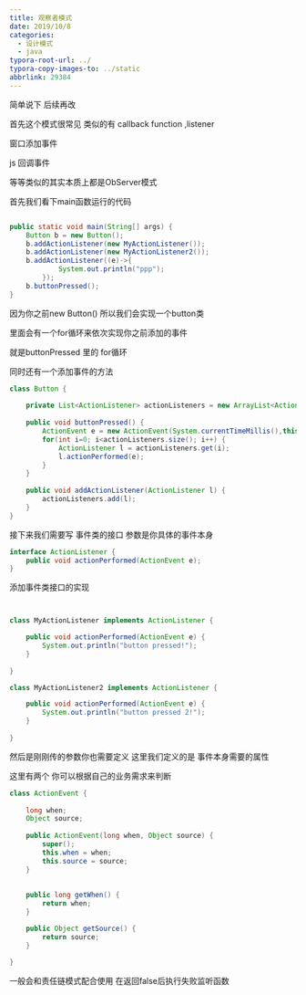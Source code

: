 ```yaml
---
title: 观察者模式
date: 2019/10/8
categories:
  - 设计模式
  - java
typora-root-url: ../
typora-copy-images-to: ../static
abbrlink: 29384
---
```












简单说下 后续再改



首先这个模式很常见  类似的有 callback  function ,listener 



窗口添加事件  

js 回调事件

等等类似的其实本质上都是ObServer模式



首先我们看下main函数运行的代码 

```java

public static void main(String[] args) {
    Button b = new Button();
    b.addActionListener(new MyActionListener());
    b.addActionListener(new MyActionListener2());
    b.addActionListener((e)->{
            System.out.println("ppp");
        });
    b.buttonPressed();
}

```



因为你之前new Button() 所以我们会实现一个button类 

里面会有一个for循环来依次实现你之前添加的事件  

就是buttonPressed 里的 for循环

同时还有一个添加事件的方法

```java
class Button {
	
	private List<ActionListener> actionListeners = new ArrayList<ActionListener>();
	
	public void buttonPressed() {
		ActionEvent e = new ActionEvent(System.currentTimeMillis(),this);
		for(int i=0; i<actionListeners.size(); i++) {
			ActionListener l = actionListeners.get(i);
			l.actionPerformed(e);
		}
	}
	
	public void addActionListener(ActionListener l) {
		actionListeners.add(l);
	}
}

```



接下来我们需要写 事件类的接口  参数是你具体的事件本身



```java 
interface ActionListener {
	public void actionPerformed(ActionEvent e);
}

```





添加事件类接口的实现

```java


class MyActionListener implements ActionListener {

	public void actionPerformed(ActionEvent e) {
		System.out.println("button pressed!");
	}
	
}

class MyActionListener2 implements ActionListener {

	public void actionPerformed(ActionEvent e) {
		System.out.println("button pressed 2!");
	}
	
}
```



然后是刚刚传的参数你也需要定义  这里我们定义的是 事件本身需要的属性

这里有两个  你可以根据自己的业务需求来判断



```java
class ActionEvent {
	
	long when;
	Object source;
	
	public ActionEvent(long when, Object source) {
		super();
		this.when = when;
		this.source = source;
	}
	
	
	public long getWhen() {
		return when;
	}

	public Object getSource() {
		return source;
	}
	
}
```









一般会和责任链模式配合使用 在返回false后执行失败监听函数



